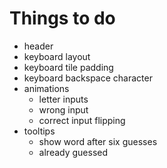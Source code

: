 # Things to do

- header
- keyboard layout
- keyboard tile padding
- keyboard backspace character
- animations
    - letter inputs
    - wrong input
    - correct input flipping
- tooltips
    - show word after six guesses
    - already guessed